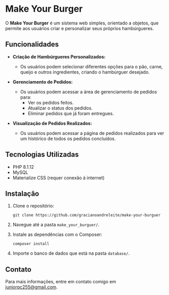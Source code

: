 # Make Your Burger

O **Make Your Burger** é um sistema web simples, orientado a objetos, que permite aos usuários criar e personalizar seus próprios hambúrgueres.

## Funcionalidades

- **Criação de Hambúrgueres Personalizados:**
  - Os usuários podem selecionar diferentes opções para o pão, carne, queijo e outros ingredientes, criando o hambúrguer desejado.

- **Gerenciamento de Pedidos:**
  - Os usuários podem acessar a área de gerenciamento de pedidos para:
    - Ver os pedidos feitos.
    - Atualizar o status dos pedidos.
    - Eliminar pedidos que já foram entregues.

- **Visualização de Pedidos Realizados:**
  - Os usuários podem acessar a página de pedidos realizados para ver um histórico de todos os pedidos concluídos.

## Tecnologias Utilizadas

- PHP 8.1.12
- MySQL
- Materialize CSS (requer conexão à internet)

## Instalação

1. Clone o repositório:
   ```
   git clone https://github.com/gracianoandreleite/make-your-burguer
   ```

2. Navegue até a pasta `make_your_burguer/`.

3. Instale as dependências com o Composer:
   ```
   composer install
   ```

4. Importe o banco de dados que está na pasta `database/`.

## Contato

  Para mais informações, entre em contato comigo em juniorpc255@gmail.com.
